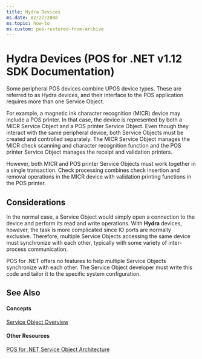 ```yaml
---
title: Hydra Devices
ms.date: 02/27/2008
ms.topic: how-to
ms.custom: pos-restored-from-archive
---
```


# Hydra Devices (POS for .NET v1.12 SDK Documentation)

Some peripheral POS devices combine UPOS device types. These are referred to as Hydra devices, and their interface to the POS application requires more than one Service Object.

For example, a magnetic ink character recognition (MICR) device may include a POS printer. In that case, the device is represented by both a MICR Service Object and a POS printer Service Object. Even though they interact with the same peripheral device, both Service Objects must be created and controlled separately. The MICR Service Object manages the MICR check scanning and character recognition function and the POS printer Service Object manages the receipt and validation printers.

However, both MICR and POS printer Service Objects must work together in a single transaction. Check processing combines check insertion and removal operations in the MICR device with validation printing functions in the POS printer.

## Considerations

In the normal case, a Service Object would simply open a connection to the device and perform its read and write operations. With **Hydra** devices, however, the task is more complicated since IO ports are normally exclusive. Therefore, multiple Service Objects accessing the same device must synchronize with each other, typically with some variety of inter-process communication.

POS for .NET offers no features to help multiple Service Objects synchronize with each other. The Service Object developer must write this code and tailor it to the specific system configuration.

## See Also

#### Concepts

[Service Object Overview](service-object-overview.md)

#### Other Resources

[POS for .NET Service Object Architecture](pos-for-net-service-object-architecture.md)
